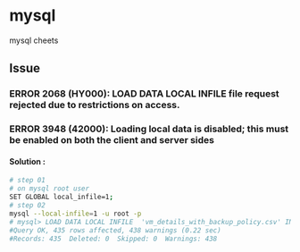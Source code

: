 # mysql
mysql cheets

## Issue
### ERROR 2068 (HY000): LOAD DATA LOCAL INFILE file request rejected due to restrictions on access.
### ERROR 3948 (42000): Loading local data is disabled; this must be enabled on both the client and server sides
#### Solution : 
```sh
# step 01
# on mysql root user
SET GLOBAL local_infile=1;
# step 02
mysql --local-infile=1 -u root -p
# mysql> LOAD DATA LOCAL INFILE  'vm_details_with_backup_policy.csv' INTO TABLE vms FIELDS TERMINATED BY ','  ENCLOSED BY '"' LINES TERMINATED BY '\n' IGNORE 1 ROWS;
#Query OK, 435 rows affected, 438 warnings (0.22 sec)
#Records: 435  Deleted: 0  Skipped: 0  Warnings: 438
```
